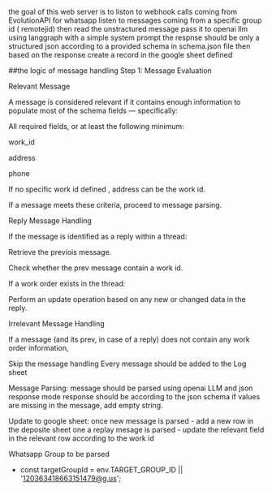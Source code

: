 the goal of this web server is to liston to webhook calls coming from EvolutionAPI for whatsapp 
listen to messages coming from a specific group id ( remotejid)
then read the unstractured message 
pass it to openai llm using langgraph with a simple system prompt 
the respnse should be only a  structured json according to a provided schema in schema.json file 
then based on the response create a record in the google sheet defined 



##the logic of message handling 
Step 1: Message Evaluation

Relevant Message

A message is considered relevant if it contains enough information to populate most of the schema fields — specifically:

All required fields, or at least the following minimum:

work_id 

address

phone

If no specific work id defined , address can be the work id. 

If a message meets these criteria, proceed to message parsing.

Reply Message Handling

If the message is identified as a reply within a thread:

Retrieve the previois message.

Check whether the prev message contain  a work id.

If a work order exists in the thread:

Perform an update operation based on any new or changed data in the reply.

Irrelevant Message Handling

If a message (and its prev, in case of a reply) does not contain any work order information,

Skip  the message  handling 
Every message should be added to the Log sheet 



Message Parsing: 
message should be parsed using openai LLM and json response mode 
response should be according to the json schema 
if values are missing in the message, add empty string. 

Update to google sheet:
once new message is parsed  -  add a new row in the deposite sheet 
one a replay mesage is parsed  -  update the relevant field in the relevant row according to the work id 

Whatsapp Group to be parsed 
 * const targetGroupId = env.TARGET_GROUP_ID || '120363418663151479@g.us'; 

